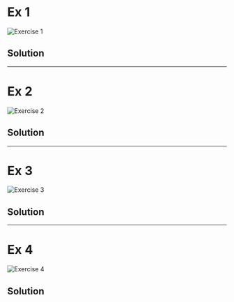 # Ex 1

![Exercise 1]()

## Solution

---

# Ex 2

![Exercise 2]()

## Solution

---

# Ex 3

![Exercise 3]()

## Solution

---

# Ex 4

![Exercise 4]()

## Solution